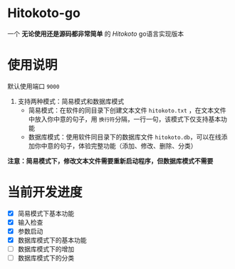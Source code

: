 # Hitokoto-go
一个 **无论使用还是源码都非常简单** 的 *Hitokoto* go语言实现版本

# 使用说明
默认使用端口 `9000`
1. 支持两种模式：简易模式和数据库模式
    - 简易模式：在软件的同目录下创建文本文件 `hitokoto.txt` ，在文本文件中放入你中意的句子，用 `换行符`分隔，一行一句，该模式下仅支持基本功能
    - 数据库模式：使用软件同目录下的数据库文件 `hitokoto.db`，可以在线添加你中意的句子，体验完整功能（添加、修改、删除、分类）
    
**注意：简易模式下，修改文本文件需要重新启动程序，但数据库模式不需要**

# 当前开发进度
- [x] 简易模式下基本功能
- [x] 输入检查
- [x] 参数启动
- [x] 数据库模式下的基本功能
- [ ] 数据库模式下的增加
- [ ] 数据库模式下的分类